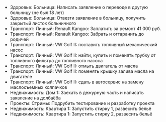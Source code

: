 - Здоровье: Больница: Написать заявление о переводе в другую больницу (не был 18 лет)
- Здоровье: Больница: Отвезти заявление в больницу, получить закрытый листок больничного
- Транспорт: Личный: Renault Kangoo: Заплатить за ремонт 41 000 руб.
- Транспорт: Личный: Renault Kangoo: Забрать и оттаранить до родичей
- Транспорт: Личный: VW Golf II: поставить топливный механический насос
- Транспорт: Личный: VW Golf II: найти, купить и поменять трубку от топливного фильтра до топливного насоса
- Транспорт: Личный: VW Golf II: отмыть двигатель от масла
- Транспорт: Личный: VW Golf II: поменять крышку залива масла на двигателе
- Транспорт: Личный: VW Golf II: сдать в автосервис на замену маслосъемных колпачков
- Недвижимость: Дом 1: Заехать в дежурную часть и написать заявление на долбаёба
- Проекты: Стримы: Подрубить тестирование и разработку проекта
- Недвижимость: Квартира 1: Запустить стирку 1, развесить бельё
- Недвижимость: Квартира 1: Запустить стирку 2, развесить бельё